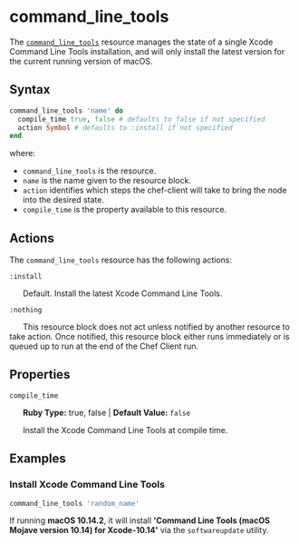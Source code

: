 # command_line_tools

The [``command_line_tools``](https://github.com/Microsoft/macos-cookbook/blob/master/resources/command_line_tools.rb) resource manages the state of a single Xcode Command Line Tools installation, and will only install the latest version for the current running version of macOS.

## Syntax

```ruby
command_line_tools 'name' do
  compile_time true, false # defaults to false if not specified
  action Symbol # defaults to :install if not specified
end
```

where:

- ``command_line_tools`` is the resource.
- ``name`` is the name given to the resource block.
- ``action`` identifies which steps the chef-client will take to bring the node into the desired state.
- ``compile_time`` is the property available to this resource.

## Actions

The ``command_line_tools`` resource has the following actions:

``:install``

&nbsp;&nbsp;&nbsp;&nbsp;&nbsp;&nbsp;Default. Install the latest Xcode Command Line Tools.

``:nothing``

&nbsp;&nbsp;&nbsp;&nbsp;&nbsp;&nbsp;This resource block does not act unless notified by another resource to take action. Once notified, this resource block either runs immediately or is queued up to run at the end of the Chef Client run.

## Properties

``compile_time``

&nbsp;&nbsp;&nbsp;&nbsp;&nbsp;&nbsp;**Ruby Type:** true, false | **Default Value:** ``false``

&nbsp;&nbsp;&nbsp;&nbsp;&nbsp;&nbsp;Install the Xcode Command Line Tools at compile time.

## Examples

### Install Xcode Command Line Tools

```ruby
command_line_tools 'random_name'
```

If running **macOS 10.14.2**, it will install **'Command Line Tools (macOS Mojave version 10.14) for Xcode-10.14'** via the `softwareupdate` utility.
